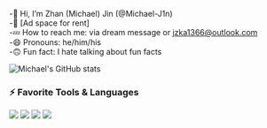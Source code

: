-👋 Hi, I’m Zhan (Michael) Jin (@Michael-J1n)  
-🤣 [Ad space for rent]  
-💤 How to reach me: via dream message or jzka1366@outlook.com  
-😄 Pronouns: he/him/his  
-🙃 Fun fact: I hate talking about fun facts  

![Michael's GitHub stats](https://github-readme-stats.vercel.app/api?username=Michael-J1n&show_icons=true&theme=radical)

<h3 align="left">⚡ Favorite Tools & Languages</h3>
<p align="left">
  <img src="https://img.shields.io/badge/-C++-181717?style=flat-square&logo=c%2B%2B&logoColor=00599C">
  <img src="https://img.shields.io/badge/-Python-181717?style=flat-square&logo=python&logoColor=ffdd54">
  <img src="https://img.shields.io/badge/-PyTorch-181717?style=flat-square&logo=pytorch&logoColor=ee4c2c">
  <img src="https://img.shields.io/badge/-Java-181717?style=flat-square&logo=java&logoColor=f89820">
</p>
<!---
Michael-J1n/Michael-J1n is a ✨ special ✨ repository because its `README.md` (this file) appears on your GitHub profile.
You can click the Preview link to take a look at your changes.
--->

